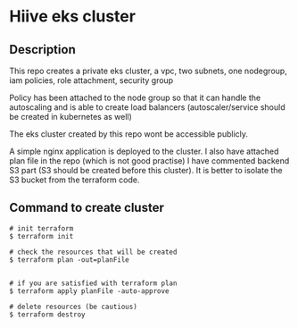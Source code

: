 # Hiive eks cluster

## Description

This repo creates a private eks cluster, a vpc, two subnets, one nodegroup, iam policies, role attachment, security group

Policy has been attached to the node group so that it can handle the autoscaling and is able to create load balancers (autoscaler/service should be created in kubernetes as well)

The eks cluster created by this repo wont be accessible publicly.

A simple nginx application is deployed to the cluster.
I also have attached plan file in the repo (which is not good practise)
I have commented backend S3 part (S3 should be created before this cluster). It is better to isolate the S3 bucket from the terraform code.
## Command to create cluster

```
# init terraform
$ terraform init

# check the resources that will be created
$ terraform plan -out=planFile


# if you are satisfied with terraform plan
$ terraform apply planFile -auto-approve

# delete resources (be cautious)
$ terraform destroy

```

